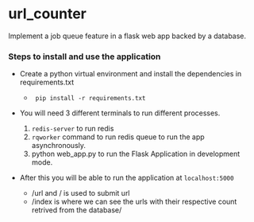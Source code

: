 # url_counter
Implement a job queue feature in a flask web app backed by a database.

### Steps to install and use the application

- Create a python virtual environment and install the dependencies in requirements.txt
    - ``` pip install -r requirements.txt```   
- You will need 3 different terminals to run different processes.
    1) ```redis-server``` to run redis 
    2) ```rqworker``` command to run redis queue to run the app asynchronously.
    3) python web_app.py to  run the Flask Application in development mode.

- After this you will be able to run the application at ```localhost:5000```
    - /url and / is used to submit url
    - /index is where we can see the urls with their respective count retrived from the database/
